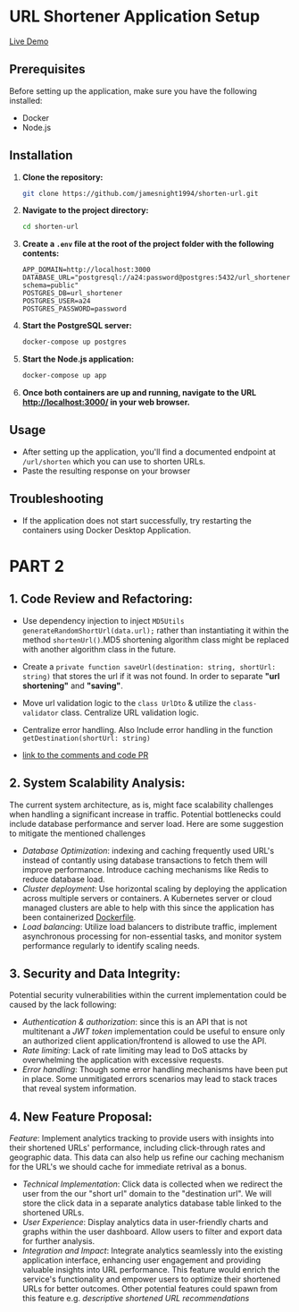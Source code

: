 # URL Shortener Application Setup
[Live Demo](https://tiny-url-api.vercel.app/)
## Prerequisites

Before setting up the application, make sure you have the following installed:

- Docker
- Node.js

## Installation

1. **Clone the repository:**

    ```bash
    git clone https://github.com/jamesnight1994/shorten-url.git
    ```

2. **Navigate to the project directory:**

    ```bash
    cd shorten-url
    ```

3. **Create a `.env` file at the root of the project folder with the following contents:**

    ```plaintext
    APP_DOMAIN=http://localhost:3000
    DATABASE_URL="postgresql://a24:password@postgres:5432/url_shortener?schema=public"
    POSTGRES_DB=url_shortener
    POSTGRES_USER=a24
    POSTGRES_PASSWORD=password
    ```

4. **Start the PostgreSQL server:**

    ```bash
    docker-compose up postgres
    ```

5. **Start the Node.js application:**

    ```bash
    docker-compose up app
    ```

6. **Once both containers are up and running, navigate to the URL [http://localhost:3000/](http://localhost:3000/) in your web browser.**

## Usage

- After setting up the application, you'll find a documented endpoint at `/url/shorten` which you can use to shorten URLs.
- Paste the resulting response on your browser

## Troubleshooting

- If the application does not start successfully, try restarting the containers using Docker Desktop Application.

# PART 2

## 1. **Code Review and Refactoring:**
- Use dependency injection to inject `MD5Utils generateRandomShortUrl(data.url);` rather than instantiating it within the method `shortenUrl()`.MD5 shortening algorithm class might be replaced with another algorithm class in the future.
    
- Create a `private function saveUrl(destination: string, shortUrl: string)` that stores the url if it was not found. In order to separate **"url shortening"**  and **"saving"**.
- Move url validation logic to the `class UrlDto` & utilize the `class-validator` class.
Centralize URL validation logic.
- Centralize error handling. Also Include error handling in the function `getDestination(shortUrl: string)`

- [link to the comments and code PR](https://github.com/jamesnight1994/shorten-url/pull/1)

## 2. **System Scalability Analysis:**

The current system architecture, as is, might face scalability challenges when handling a significant increase in traffic. Potential bottlenecks could include database performance and server load.
Here are some suggestion to mitigate the mentioned challenges
   - *Database Optimization*: indexing and caching frequently used URL's instead of contantly using database transactions to fetch them will improve performance. Introduce caching mechanisms like Redis to reduce database load. 
   - *Cluster deployment*: Use horizontal scaling by deploying the application across multiple servers or containers. A Kubernetes server or cloud managed clusters are able to help with this since the application has been containerized [Dockerfile](https://github.com/jamesnight1994/shorten-url/blob/feature/shorten-url/Dockerfile).
   - *Load balancing*: Utilize load balancers to distribute traffic, implement asynchronous processing for non-essential tasks, and monitor system performance regularly to identify scaling needs.

## 3. **Security and Data Integrity:**

Potential security vulnerabilities within the current implementation could be caused by the lack following:
- *Authentication  & authorization*: since this is an API that is not multitenant a *JWT token* implementation could be useful to ensure only an authorized client application/frontend is allowed to use the API.
- *Rate limiting*: Lack of rate limiting may lead to DoS attacks by overwhelming the application with excessive requests.
- *Error handling*: Though some error handling mechanisms have been put in place. Some unmitigated errors scenarios may lead to stack traces that reveal system information.


## 4. **New Feature Proposal:**

*Feature*: Implement analytics tracking to provide users with insights into their shortened URLs' performance, including click-through rates and geographic data. This data can also help us refine our caching mechanism for the URL's we should cache for immediate retrival as a bonus.
   - *Technical Implementation*:  Click data is collected when we redirect the user from the our "short url" domain to the "destination url". We will store the click data in a separate analytics database table linked to the shortened URLs. 
   - *User Experience*: Display analytics data in user-friendly charts and graphs within the user dashboard. Allow users to filter and export data for further analysis. 
   - *Integration and Impact*: Integrate analytics seamlessly into the existing application interface, enhancing user engagement and providing valuable insights into URL performance. This feature would enrich the service's functionality and empower users to optimize their shortened URLs for better outcomes. Other potential features could spawn from this feature e.g. _*descriptive shortened URL recommendations*_


